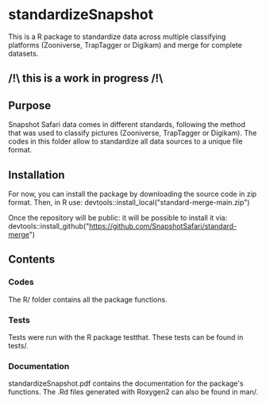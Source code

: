 # standardizeSnapshot
This is a R package to standardize data across multiple classifying platforms (Zooniverse, TrapTagger or Digikam) and merge for complete datasets.

##  /!\ this is a work in progress /!\ 

## Purpose

Snapshot Safari data comes in different standards, following the method that was used to classify pictures (Zooniverse, TrapTagger or Digikam). The codes in this folder allow to standardize all data sources to a unique file format.


## Installation 

For now, you can install the package by downloading the source code in zip format. Then, in R use:
devtools::install_local("standard-merge-main.zip")

Once the repository will be public: it will be possible to install it via:
devtools::install_github("https://github.com/SnapshotSafari/standard-merge")


## Contents

### Codes

The R/ folder contains all the package functions.

### Tests

Tests were run with the R package testthat. These tests can be found in tests/.

### Documentation

standardizeSnapshot.pdf contains the documentation for the package's functions. The .Rd files generated with Roxygen2 can also be found in man/.




